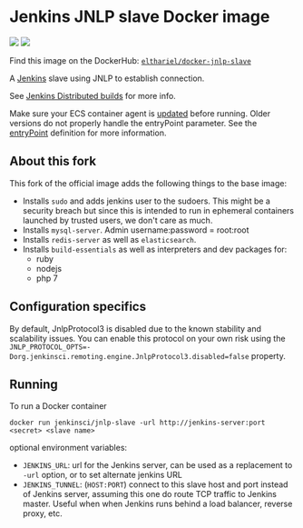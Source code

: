 # Jenkins JNLP slave Docker image

[![](https://images.microbadger.com/badges/image/elthariel/docker-jnlp-slave.svg)](https://microbadger.com/images/elthariel/docker-jnlp-slave "Get your own image badge on microbadger.com")
[![](https://images.microbadger.com/badges/version/elthariel/docker-jnlp-slave.svg)](https://microbadger.com/images/elthariel/docker-jnlp-slave "Get your own version badge on microbadger.com")

Find this image on the DockerHub: [`elthariel/docker-jnlp-slave`](https://hub.docker.com/r/elthariel/docker-jnlp-slave/)


A [Jenkins](https://jenkins-ci.org) slave using JNLP to establish connection.

See [Jenkins Distributed builds](https://wiki.jenkins-ci.org/display/JENKINS/Distributed+builds) for more info.

Make sure your ECS container agent is [updated](http://docs.aws.amazon.com/AmazonECS/latest/developerguide/ecs-agent-update.html) before running. Older versions do not properly handle the entryPoint parameter. See the [entryPoint](http://docs.aws.amazon.com/AmazonECS/latest/developerguide/task_definition_parameters.html#container_definitions) definition for more information.

## About this fork

This fork of the official image adds the following things to the base image:

 - Installs `sudo` and adds jenkins user to the sudoers. This might be
   a security breach but since this is intended to run in ephemeral containers
   launched by trusted users, we don't care as much.
 - Installs `mysql-server`. Admin username:password = root:root
 - Installs `redis-server` as well as `elasticsearch`.
 - Installs `build-essentials` as well as interpreters and dev packages for:
   - ruby
   - nodejs
   - php 7


## Configuration specifics

By default, JnlpProtocol3 is disabled due to the known stability and scalability issues.
You can enable this protocol on your own risk using the
<code>JNLP_PROTOCOL_OPTS=-Dorg.jenkinsci.remoting.engine.JnlpProtocol3.disabled=false</code> property.

## Running

To run a Docker container

    docker run jenkinsci/jnlp-slave -url http://jenkins-server:port <secret> <slave name>

optional environment variables:

* `JENKINS_URL`: url for the Jenkins server, can be used as a replacement to `-url` option, or to set alternate jenkins URL
* `JENKINS_TUNNEL`: (`HOST:PORT`) connect to this slave host and port instead of Jenkins server, assuming this one do route TCP traffic to Jenkins master. Useful when when Jenkins runs behind a load balancer, reverse proxy, etc.
